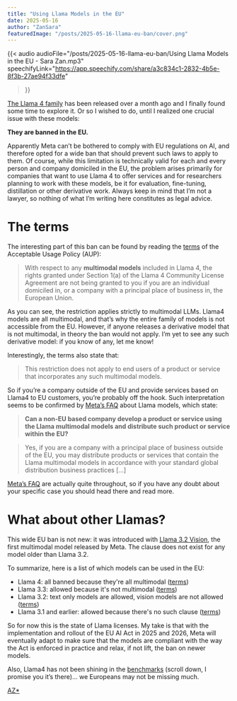 ```yaml
---
title: "Using Llama Models in the EU"
date: 2025-05-16
author: "ZanSara"
featuredImage: "/posts/2025-05-16-llama-eu-ban/cover.png"
---
```


{{< audio 
    audioFile="/posts/2025-05-16-llama-eu-ban/Using Llama Models in the EU - Sara Zan.mp3" 
    speechifyLink="https://app.speechify.com/share/a3c834c1-2832-4b5e-8f3b-27ae94f33dfe"
>}}

[The Llama 4 family](https://ai.meta.com/blog/llama-4-multimodal-intelligence/) has been released over a month ago and I finally found some time to explore it. Or so I wished to do, until I realized one crucial issue with these models:

**They are banned in the EU.**

Apparently Meta can’t be bothered to comply with EU regulations on AI, and therefore opted for a wide ban that should prevent such laws to apply to them. Of course, while this limitation is technically valid for each and every person and company domiciled in the EU, the problem arises primarily for companies that want to use Llama 4 to offer services and for researchers planning to work with these models, be it for evaluation, fine-tuning, distillation or other derivative work. Always keep in mind that I’m not a lawyer, so nothing of what I’m writing here constitutes as legal advice.

# The terms

The interesting part of this ban can be found by reading the [terms](https://github.com/meta-llama/llama-models/blob/main/models/llama4/USE_POLICY.md) of the Acceptable Usage Policy (AUP):

> With respect to any **multimodal models** included in Llama 4, the rights granted under Section 1(a) of the Llama 4 Community License Agreement are not being granted to you if you are an individual domiciled in, or a company with a principal place of business in, the European Union. 

As you can see, the restriction applies strictly to multimodal LLMs. Llama4 models are all multimodal, and that’s why the entire family of models is not accessible from the EU. However, if anyone releases a derivative model that is not multimodal, in theory the ban would not apply. I’m yet to see any such derivative model: if you know of any, let me know!

Interestingly, the terms also state that:

> This restriction does not apply to end users of a product or service that incorporates any such multimodal models.

So if you’re a company outside of the EU and provide services based on Llama4 to EU customers, you’re probably off the hook. Such interpretation seems to be confirmed by [Meta’s FAQ](https://www.llama.com/faq/) about Llama models, which state:

> **Can a non-EU based company develop a product or service using the Llama multimodal models and distribute such product or service within the EU?**

> Yes, if you are a company with a principal place of business outside of the EU, you may distribute products or services that contain the Llama multimodal models in accordance with your standard global distribution business practices [...]

[Meta’s FAQ](https://www.llama.com/faq/) are actually quite throughout, so if you have any doubt about your specific case you should head there and read more.

# What about other Llamas?

This wide EU ban is not new: it was introduced with [Llama 3.2 Vision](https://ai.meta.com/blog/llama-3-2-connect-2024-vision-edge-mobile-devices/), the first multimodal model released by Meta. The clause does not exist for any model older than Llama 3.2.

To summarize, here is a list of which models can be used in the EU:

- Llama 4: all banned because they're all multimodal ([terms](https://github.com/meta-llama/llama-models/blob/main/models/llama4/USE_POLICY.md))
- Llama 3.3: allowed because it's not multimodal ([terms](https://github.com/meta-llama/llama-models/blob/main/models/llama3_3/USE_POLICY.md))
- Llama 3.2: text only models are allowed, vision models are not allowed ([terms](https://github.com/meta-llama/llama-models/blob/main/models/llama3_2/USE_POLICY.md))
- Llama 3.1 and earlier: allowed because there's no such clause ([terms](https://github.com/meta-llama/llama-models/blob/main/models/llama3_1/USE_POLICY.md))

So for now this is the state of Llama licenses. My take is that with the implementation and rollout of the EU AI Act in 2025 and 2026, Meta will eventually adapt to make sure that the models are compliant with the way the Act is enforced in practice and relax, if not lift, the ban on newer models.

Also, Llama4 has not been shining in the [benchmarks](https://lmarena.ai/?leaderboard) (scroll down, I promise you it’s there)... we Europeans may not be missing much.

<p class="fleuron"><a href="https://www.zansara.dev/posts/2024-05-06-teranoptia/">AZ*</a></p>